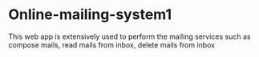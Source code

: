 # Online-mailing-system1
This web app is extensively used to perform the mailing services such as compose mails, read mails  from inbox, delete mails from inbox
